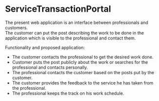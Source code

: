 # ServiceTransactionPortal


The present web application is an interface between professionals and customers.                  
The customer can put the post describing the work to be done in the application which is visible to the professional and contact them.            

Functionality and proposed application:
- The customer contacts the professional to get the desired work done.
- Customer puts the post publicly about the work or searches for the professional and contacts personally.
- The professional contacts the customer based on the posts put by the customer.
- The customer provides the feedback to the service he has taken from the professional.
- The professional keeps the track on his work schedule.
